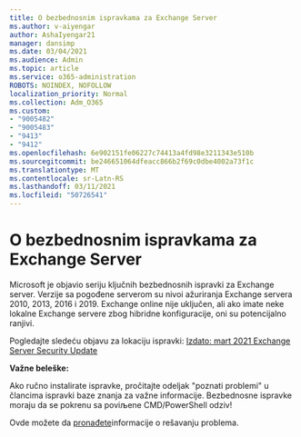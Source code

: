 ```yaml
---
title: O bezbednosnim ispravkama za Exchange Server
ms.author: v-aiyengar
author: AshaIyengar21
manager: dansimp
ms.date: 03/04/2021
ms.audience: Admin
ms.topic: article
ms.service: o365-administration
ROBOTS: NOINDEX, NOFOLLOW
localization_priority: Normal
ms.collection: Adm_O365
ms.custom:
- "9005482"
- "9005483"
- "9413"
- "9412"
ms.openlocfilehash: 6e902151fe06227c74413a4fd98e3211343e510b
ms.sourcegitcommit: be246651064dfeacc866b2f69c0dbe4002a73f1c
ms.translationtype: MT
ms.contentlocale: sr-Latn-RS
ms.lasthandoff: 03/11/2021
ms.locfileid: "50726541"
---
```

# <a name="about-exchange-server-security-updates"></a>O bezbednosnim ispravkama za Exchange Server

Microsoft je objavio seriju ključnih bezbednosnih ispravki za Exchange server. Verzije sa pogođene serverom su nivoi ažuriranja Exchange servera 2010, 2013, 2016 i 2019. Exchange online nije uključen, ali ako imate neke lokalne Exchange servere zbog hibridne konfiguracije, oni su potencijalno ranjivi.

Pogledajte sledeću objavu za lokaciju ispravki: [Izdato: mart 2021 Exchange Server Security Update](https://techcommunity.microsoft.com/t5/exchange-team-blog/released-march-2021-exchange-server-security-updates/ba-p/2175901)

**Važne beleške:**

Ako ručno instalirate ispravke, pročitajte odeljak "poznati problemi" u člancima ispravki baze znanja za važne informacije. Bezbednosne ispravke moraju da se pokrenu sa poviљene CMD/PowerShell odziv!

Ovde možete da [pronađete](https://aka.ms/exupdatefaq)informacije o rešavanju problema.
